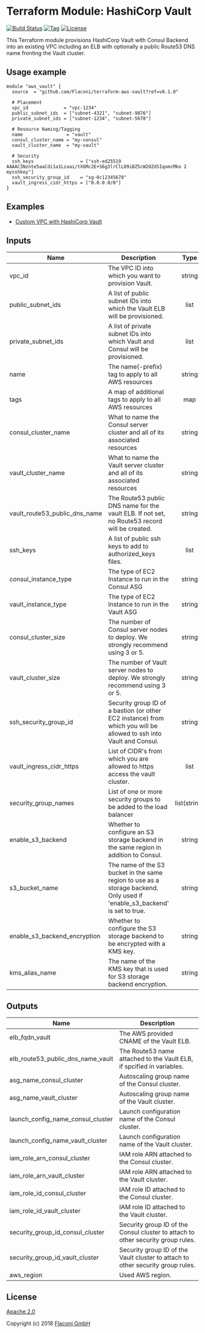 # Terraform Module: HashiCorp Vault

[![Build Status](https://travis-ci.com/Flaconi/terraform-aws-vault.svg?branch=master)](https://travis-ci.com/Flaconi/terraform-aws-vault)
[![Tag](https://img.shields.io/github/tag/Flaconi/terraform-aws-vault.svg)](https://github.com/Flaconi/terraform-aws-vault/releases)
[![License](https://img.shields.io/badge/license-Apache--2.0-blue.svg)](https://opensource.org/licenses/Apache-2.0)

This Terraform module provisions HashiCorp Vault with Consul Backend into an existing VPC including
an ELB with optionally a public Route53 DNS name fronting the Vault cluster.

## Usage example

```hcl
module "aws_vault" {
  source  = "github.com/Flaconi/terraform-aws-vault?ref=v0.1.0"

  # Placement
  vpc_id             = "vpc-1234"
  public_subnet_ids  = ["subnet-4321", "subnet-9876"]
  private_subnet_ids = ["subnet-1234", "subnet-5678"]

  # Resource Naming/Tagging
  name                = "vault"
  consul_cluster_name = "my-consul"
  vault_cluster_name  = "my-vault"

  # Security
  ssh_keys                 = ["ssh-ed25519 AAAAC3Nznte5aaCdi1a1Lzaai/tX6Mc2E+S6g3lrClL09iBZ5cW2OZdSIqomcMko 2 mysshkey"]
  ssh_security_group_id    = "sg-0c12345678"
  vault_ingress_cidr_https = ["0.0.0.0/0"]
}
```

## Examples

* [Custom VPC with HashiCorp Vault](examples/custom-vpc-with-vault)

## Inputs

| Name | Description | Type | Default | Required |
|------|-------------|:----:|:-----:|:-----:|
| vpc_id | The VPC ID into which you want to provision Vault. | string | - | yes |
| public_subnet_ids | A list of public subnet IDs into which the Vault ELB will be provisioned. | list | - | yes |
| private_subnet_ids | A list of private subnet IDs into which Vault and Consul will be provisioned. | list | - | yes |
| name | The name(-prefix) tag to apply to all AWS resources | string | `vault` | no |
| tags | A map of additional tags to apply to all AWS resources | map | `<map>` | no |
| consul_cluster_name | What to name the Consul server cluster and all of its associated resources | string | `vault-consul` | no |
| vault_cluster_name | What to name the Vault server cluster and all of its associated resources | string | `vault-vault` | no |
| vault_route53_public_dns_name | The Route53 public DNS name for the vault ELB. If not set, no Route53 record will be created. | string | `` | no |
| ssh_keys | A list of public ssh keys to add to authorized_keys files. | list | - | yes |
| consul_instance_type | The type of EC2 Instance to run in the Consul ASG | string | `t2.micro` | no |
| vault_instance_type | The type of EC2 Instance to run in the Vault ASG | string | `t2.micro` | no |
| consul_cluster_size | The number of Consul server nodes to deploy. We strongly recommend using 3 or 5. | string | `3` | no |
| vault_cluster_size | The number of Vault server nodes to deploy. We strongly recommend using 3 or 5. | string | `3` | no |
| ssh_security_group_id | Security group ID of a bastion (or other EC2 instance) from which you will be allowed to ssh into Vault and Consul. | string | - | yes |
| vault_ingress_cidr_https | List of CIDR's from which you are allowed to https access the vault cluster. | list | `<list>` | no |
| security\_group\_names | List of one or more security groups to be added to the load balancer | list(string) | `[]` | no |
| enable_s3_backend | Whether to configure an S3 storage backend in the same region in addition to Consul. | string | `false` | no |
| s3_bucket_name | The name of the S3 bucket in the same region to use as a storage backend. Only used if 'enable_s3_backend' is set to true. | string | `` | no |
| enable_s3_backend_encryption | Whether to configure the S3 storage backend to be encrypted with a KMS key. | string | `false` | no |
| kms_alias_name | The name of the KMS key that is used for S3 storage backend encryption. | string | `` | no |

## Outputs

| Name | Description |
|------|-------------|
| elb_fqdn_vault | The AWS provided CNAME of the Vault ELB. |
| elb_route53_public_dns_name_vault | The Route53 name attached to the Vault ELB, if spcified in variables. |
| asg_name_consul_cluster | Autoscaling group name of the Consul cluster. |
| asg_name_vault_cluster | Autoscaling group name of the Vault cluster. |
| launch_config_name_consul_cluster | Launch configuration name of the Consul cluster. |
| launch_config_name_vault_cluster | Launch configuration name of the Vault cluster. |
| iam_role_arn_consul_cluster | IAM role ARN attached to the Consul cluster. |
| iam_role_arn_vault_cluster | IAM role ARN attached to the Vault cluster. |
| iam_role_id_consul_cluster | IAM role ID attached to the Consul cluster. |
| iam_role_id_vault_cluster | IAM role ID attached to the Vault cluster. |
| security_group_id_consul_cluster | Security group ID of the Consul cluster to attach to other security group rules. |
| security_group_id_vault_cluster | Security group ID of the Vault cluster to attach to other security group rules. |
| aws_region | Used AWS region. |

## License

[Apache 2.0](LICENSE)

Copyright (c) 2018 [Flaconi GmbH](https://github.com/Flaconi)
